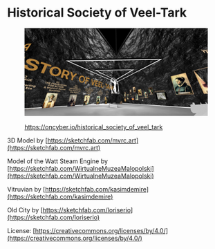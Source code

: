 # Historical Society of Veel-Tark

<figure><img src="../../.gitbook/assets/Historical Society of Veel-Tark.jpg" alt=""><figcaption><p><a href="https://oncyber.io/historical_society_of_veel_tark">https://oncyber.io/historical_society_of_veel_tark</a></p></figcaption></figure>

3D Model by [https://sketchfab.com/mvrc.art](https://sketchfab.com/mvrc.art)

Model of the Watt Steam Engine by [https://sketchfab.com/WirtualneMuzeaMalopolski](https://sketchfab.com/WirtualneMuzeaMalopolski)

Vitruvian by [https://sketchfab.com/kasimdemire](https://sketchfab.com/kasimdemire)

Old City by [https://sketchfab.com/loriserio](https://sketchfab.com/loriserio)

License: [https://creativecommons.org/licenses/by/4.0/](https://creativecommons.org/licenses/by/4.0/)
